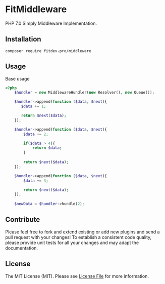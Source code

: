# FitMiddleware

PHP 7.0 Simply Middleware Implementation.

## Installation

```
composer require fitdev-pro/middleware
```

## Usage

Base usage
```php
<?php
    $hundler = new MiddlewareHundler(new Resolver(), new Queue());

    $hundler->append(function ($data, $next){
       $data += 1;

       return $next($data);
    });

    $hundler->append(function ($data, $next){
        $data += 2;

        if($data > 4){
            return $data;
        }
        
        return $next($data);
    });

    $hundler->append(function ($data, $next){
        $data += 3;

        return $next($data);
    });
    
    $newData = $hundler->hundle(2);
```

## Contribute

Please feel free to fork and extend existing or add new plugins and send a pull request with your changes!
To establish a consistent code quality, please provide unit tests for all your changes and may adapt the documentation.

## License

The MIT License (MIT). Please see [License File](https://github.com/fitdev-pro/middleware/blob/master/LISENCE) for more information.
